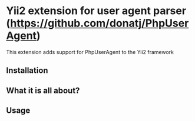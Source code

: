 Yii2 extension for user agent parser (https://github.com/donatj/PhpUserAgent)
======================================================

This extension adds support for PhpUserAgent to the Yii2 framework

Installation
------------


What it is all about?
---------------------



Usage
-----

